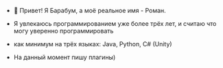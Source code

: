 - 👋 Привет! Я Барабум, а моё реальное имя - Роман.
- Я увлекаюсь программированием уже более трёх лет, и считаю что могу уверенно программировать
- как минимум на трёх языках: Java, Python, C# (Unity)

- На данный момент пишу плагины)
<!---
barabumjcp/barabumjcp is a ✨ special ✨ repository because its `README.md` (this file) appears on your GitHub profile.
You can click the Preview link to take a look at your changes.
--->
